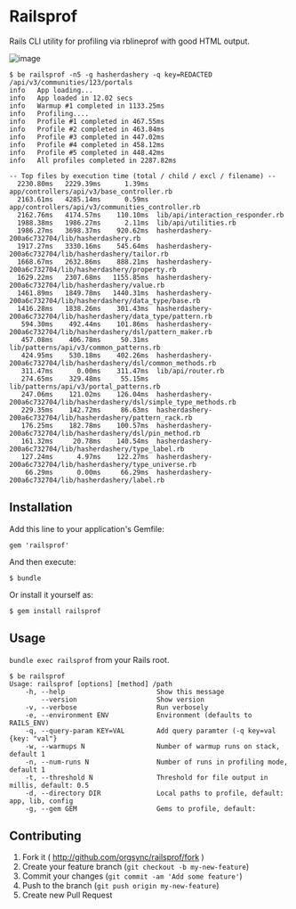 # Railsprof

Rails CLI utility for profiling via rblineprof with good HTML output.

![image](https://f.cloud.github.com/assets/14217/2202180/a8cd5ab4-98fc-11e3-8c1a-3ca127f26ae2.png)

```
$ be railsprof -n5 -g hasherdashery -q key=REDACTED /api/v3/communities/123/portals
info   App loading...
info   App loaded in 12.02 secs
info   Warmup #1 completed in 1133.25ms
info   Profiling....
info   Profile #1 completed in 467.55ms
info   Profile #2 completed in 463.84ms
info   Profile #3 completed in 447.02ms
info   Profile #4 completed in 458.12ms
info   Profile #5 completed in 448.42ms
info   All profiles completed in 2287.82ms

-- Top files by execution time (total / child / excl / filename) --
  2230.80ms   2229.39ms      1.39ms  app/controllers/api/v3/base_controller.rb
  2163.61ms   4285.14ms      0.59ms  app/controllers/api/v3/communities_controller.rb
  2162.76ms   4174.57ms    110.10ms  lib/api/interaction_responder.rb
  1988.38ms   1986.27ms      2.11ms  lib/api/utilities.rb
  1986.27ms   3698.37ms    920.62ms  hasherdashery-200a6c732704/lib/hasherdashery.rb
  1917.27ms   3330.16ms    545.64ms  hasherdashery-200a6c732704/lib/hasherdashery/tailor.rb
  1668.67ms   2632.86ms    888.21ms  hasherdashery-200a6c732704/lib/hasherdashery/property.rb
  1629.22ms   2307.68ms   1155.85ms  hasherdashery-200a6c732704/lib/hasherdashery/value.rb
  1461.89ms   1849.78ms   1440.31ms  hasherdashery-200a6c732704/lib/hasherdashery/data_type/base.rb
  1416.28ms   1838.26ms    301.43ms  hasherdashery-200a6c732704/lib/hasherdashery/data_type/pattern.rb
   594.30ms    492.44ms    101.86ms  hasherdashery-200a6c732704/lib/hasherdashery/dsl/pattern_maker.rb
   457.08ms    406.78ms     50.31ms  lib/patterns/api/v3/common_patterns.rb
   424.95ms    530.18ms    402.26ms  hasherdashery-200a6c732704/lib/hasherdashery/dsl/common_methods.rb
   311.47ms      0.00ms    311.47ms  lib/api/router.rb
   274.65ms    329.48ms     55.15ms  lib/patterns/api/v3/portal_patterns.rb
   247.06ms    121.02ms    126.04ms  hasherdashery-200a6c732704/lib/hasherdashery/dsl/simple_type_methods.rb
   229.35ms    142.72ms     86.63ms  hasherdashery-200a6c732704/lib/hasherdashery/pattern_rack.rb
   176.25ms    182.78ms    100.57ms  hasherdashery-200a6c732704/lib/hasherdashery/dsl/pin_method.rb
   161.32ms     20.78ms    140.54ms  hasherdashery-200a6c732704/lib/hasherdashery/type_label.rb
   127.24ms      4.97ms    122.27ms  hasherdashery-200a6c732704/lib/hasherdashery/type_universe.rb
    66.29ms      0.00ms     66.29ms  hasherdashery-200a6c732704/lib/hasherdashery/label.rb
```

## Installation

Add this line to your application's Gemfile:

    gem 'railsprof'

And then execute:

    $ bundle

Or install it yourself as:

    $ gem install railsprof

## Usage

`bundle exec railsprof` from your Rails root.

```
$ be railsprof
Usage: railsprof [options] [method] /path
    -h, --help                       Show this message
        --version                    Show version
    -v, --verbose                    Run verbosely
    -e, --environment ENV            Environment (defaults to RAILS_ENV)
    -q, --query-param KEY=VAL        Add query paramter (-q key=val {key: "val"}
    -w, --warmups N                  Number of warmup runs on stack, default 1
    -n, --num-runs N                 Number of runs in profiling mode, default 1
    -t, --threshold N                Threshold for file output in millis, default: 0.5
    -d, --directory DIR              Local paths to profile, default: app, lib, config
    -g, --gem GEM                    Gems to profile, default:
```

## Contributing

1. Fork it ( http://github.com/orgsync/railsprof/fork )
2. Create your feature branch (`git checkout -b my-new-feature`)
3. Commit your changes (`git commit -am 'Add some feature'`)
4. Push to the branch (`git push origin my-new-feature`)
5. Create new Pull Request
